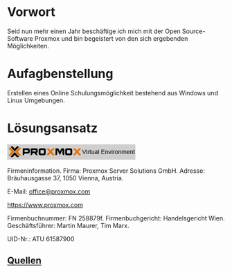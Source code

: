 # Vorwort
Seid nun mehr einen Jahr beschäftige ich mich mit der Open Source-Software Proxmox und bin begeistert von den sich ergebenden Möglichkeiten.
# Aufagbenstellung
Erstellen eines  Online Schulungsm&ouml;glichkeit bestehend aus Windows und Linux Umgebungen.
# L&ouml;sungsansatz
![PROXMOX_VE](./1-INSTALLATION/grafics/pve_logo.png)

Firmeninformation. 
Firma: Proxmox Server Solutions GmbH. 
Adresse: Bräuhausgasse 37, 1050 Vienna, Austria. 

E-Mail: office@proxmox.com

https://www.proxmox.com

Firmenbuchnummer: FN 258879f. 
Firmenbuchgericht: Handelsgericht Wien.
Geschäftsführer: Martin Maurer, Tim Marx. 

UID-Nr.: ATU 61587900



## [Quellen](index.md)
